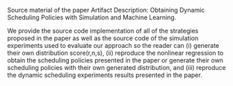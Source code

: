 Source material of the paper Artifact Description: Obtaining Dynamic Scheduling Policies with Simulation and Machine Learning.

We provide the source code implementation of all of the strategies proposed in the paper as well as the source code of the simulation experiments used to evaluate our approach so the reader can (i) generate their own distribution score(r,n,s), (ii) reproduce the nonlinear regression to obtain the scheduling policies presented in the paper or generate their own scheduling policies with their own generated distribution, and (iii) reproduce the dynamic scheduling experiments results presented in the paper.
